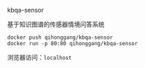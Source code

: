 kbqa-sensor

基于知识图谱的传感器情境问答系统

``` shell
docker push qihonggang/kbqa-sensor
docker run -p 80:80 qihonggang/kbqa-sensor
```

浏览器访问：`localhost`